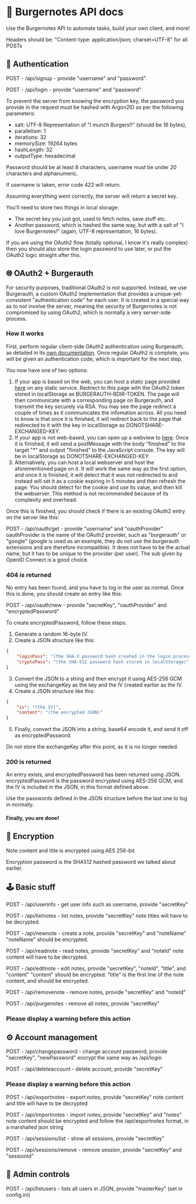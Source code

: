 # 🍔 Burgernotes API docs
Use the Burgernotes API to automate tasks, build your own client, and more!

Headers should be: "Content-type: application/json; charset=UTF-8" for all POSTs

## 🔑 Authentication

POST - /api/signup - provide "username" and "password".

POST - /api/login - provide "username" and "password"

To prevent the server from knowing the encryption key, the password you provide in the request must be hashed with Argon2ID as per the following parameters:
 
- salt: UTF-8 Representation of "I munch Burgers!!" (should be 16 bytes),
- parallelism: 1
- iterations: 32
- memorySize: 19264 bytes
- hashLength: 32
- outputType: hexadecimal

Password should be at least 8 characters, username must be under 20 characters and alphanumeric.

If username is taken, error code 422 will return.

Assuming everything went correctly, the server will return a secret key.

You'll need to store two things in local storage:
- The secret key you just got, used to fetch notes, save stuff etc.
- Another password, which is hashed the same way, but with a salt of "I love Burgernotes!" (again, UTF-8 representation, 16 bytes).

If you are using the OAuth2 flow (totally optional, I know it's really complex) then you should also store the login password to use later, or put the OAuth2 logic straight after this.

## 🌐 OAuth2 + Burgerauth

For security purposes, traditional OAuth2 is not supported. Instead, we use Burgerauth, a custom OAuth2 implementation that provides a unique-yet-consistent "authentication code" for each user. It is created in a special way as to not involve the server, meaning the security of Burgernotes is not compromised by using OAuth2, which is normally a very server-side process.

### How it works
First, perform regular client-side OAuth2 authentication using Burgerauth, as detailed in its [own documentation](https://concord.hectabit.org/HectaBit/burgerauth/src/branch/main/APIDOCS.md). Once regular OAuth2 is complete, you will be given an authentication code, which is important for the next step.

You now have one of two options:
1. If your app is based on the web, you can host a static page provided [here](https://concord.hectabit.org/HectaBit/burgerauth/src/branch/main/keyExchangeRdir.html) on any static service. Redirect to this page with the OAuth2 token stored in localStorage as BURGERAUTH-RDIR-TOKEN. The page will then communicate with a corresponding page on Burgerauth, and transmit the key securely via RSA. You may see the page redirect a couple of times as it communicates the infomation across. All you need to know is that once it is finished, it will redirect back to the page that redirected to it with the key in localStorage as DONOTSHARE-EXCHANGED-KEY.
2. If your app is not web-based, you can open up a webview to [here](https://auth.hectabit.org/keyexchangeclient). Once it is finished, it will send a postMessage with the body "finished" to the target "*" and output "finished" to the JavaScript console. The key will be in localStorage as DONOTSHARE-EXCHANGED-KEY.
3. Alternatively, you can host a local webserver and host the aforementioned page on it. It will work the same way as the first option, and once it is finished, it will detect that it was not redirected to and instead will set it as a cookie expiring in 5 minutes and then refresh the page. You should detect for the cookie and use its value, and then kill the webserver. This method is not recommended because of its complexity and overhead.

Once this is finished, you should check if there is an existing OAuth2 entry on the server like this:

POST - /api/oauth/get - provide "username" and "oauthProvider"
oauthProvider is the name of the OAuth2 provider, such as "burgerauth" or "google" (google is used as an example, they do not use the burgerauth extensions and are therefore incompatible).
It does not have to be the actual name, but it has to be unique to the provider (per user). The sub given by OpenID Connect is a good choice.

### 404 is returned
No entry has been found, and you have to log in the user as normal.
Once this is done, you should create an entry like this:

POST - /api/oauth/new - provide "secretKey", "oauthProvider" and "encryptedPassword"

To create encryptedPassword, follow these steps:

1. Generate a random 16-byte IV.
2. Create a JSON structure like this: 
```json
{
    "loginPass": "(the SHA-3 password hash created in the login process)",
    "cryptoPass": "(the SHA-512 password hash stored in localStorage)"
}
```
3. Convert the JSON to a string and then encrypt it using AES-256 GCM using the exchangeKey as the key and the IV created earlier as the IV.
4. Create a JSON structure like this:
```json
{
    "iv": "(the IV)",
    "content": "(the encrypted JSON)"
}
```
5. Finally, convert the JSON into a string, base64 encode it, and send it off as encryptedPassword.

Do not store the exchangeKey after this point, as it is no longer needed.

### 200 is returned
An entry exists, and encryptedPassword has been returned using JSON.
encryptedPassword is the password encrypted using AES-256 GCM, and the IV is included in the JSON, in this format defined above.

Use the passwords defined in the JSON structure before the last one to log in normally.

#### Finally, you are done!

## 🔐 Encryption

Note content and title is encrypted using AES 256-bit.

Encryption password is the SHA512 hashed password we talked about earlier.

## 🕹️ Basic stuff

POST - /api/userinfo - get user info such as username, provide "secretKey"

POST - /api/listnotes - list notes, provide "secretKey"
note titles will have to be decrypted.

POST - /api/newnote - create a note, provide "secretKey" and "noteName"
"noteName" should be encrypted.

POST - /api/readnote - read notes, provide "secretKey" and "noteId"
note content will have to be decrypted.

POST - /api/editnote - edit notes, provide "secretKey", "noteId", "title", and "content"
"content" should be encrypted.
"title" is the first line of the note content, and should be encrypted.

POST - /api/removenote - remove notes, provide "secretKey" and "noteId"

POST - /api/purgenotes - remove all notes, provide "secretKey"
### Please display a warning before this action

## ⚙️ Account management

POST - /api/changepassword - change account password, provide "secretKey", "newPassword"
encrypt the same way as /api/login

POST - /api/deleteaccount - delete account, provide "secretKey"
### Please display a warning before this action

POST - /api/exportnotes - export notes, provide "secretKey"
note content and title will have to be decrypted

POST - /api/importnotes - import notes, provide "secretKey" and "notes"
note content should be encrypted and follow the /api/exportnotes format, in a marshalled json string

POST - /api/sessions/list - show all sessions, provide "secretKey"

POST - /api/sessions/remove - remove session, provide "secretKey" and "sessionId"

## ‍💼 Admin controls

POST - /api/listusers - lists all users in JSON, provide "masterKey" (set in config.ini)

